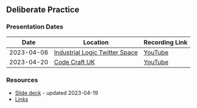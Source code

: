 

## Deliberate Practice

### Presentation Dates
|Date|Location| Recording Link                          |
|--|--|-----------------------------------------|
|2023-04-06|[Industrial Logic Twitter Space](https://twitter.com/IndustrialLogic)| [YouTube](https://youtu.be/4htssaCZgq8) |
|2023-04-20|[Code Craft UK](https://www.codecraftuk.org/events/2023/04/deliberate-practice)  | [YouTube](https://youtu.be/-IZ2cu191dA) |


### Resources

- [Slide deck](https://github.com/MyTurnyet/Talks/blob/main/deliberate-practice/Deliberate%20Practice.pdf) - updated 2023-04-19
- [Links](https://github.com/MyTurnyet/Talks/blob/main/deliberate-practice/resources.md)
